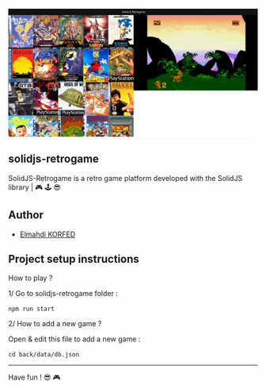 <p align="center">
    <img src="screenshot.webp" />
</p>

## solidjs-retrogame

SolidJS-Retrogame is a retro game platform developed with the SolidJS library | 🎮 🕹 😎

## Author

- [Elmahdi KORFED](https://github.com/elmahdik)

## Project setup instructions

How to play ?

1/ Go to solidjs-retrogame folder :

```
npm run start
```

2/ How to add a new game ?

Open & edit this file to add a new game :

```
cd back/data/db.json
```

---

Have fun ! 😎 🎮
